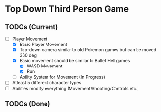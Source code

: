 # Top Down Third Person Game

## TODOs (Current)
- [ ] Player Movement
    - [X] Basic Player Movement
    - [X] Top-down camera similar to old Pokemon games but can be moved 360 deg
    - [X] Basic movement should be similar to Bullet Hell games
        - [X] WASD Movement
        - [X] Run
    - [ ] Ability System for Movement (In Progress)
- [ ] Atleast 5 different character types
- [ ] Abilities modify everything (Movement/Shooting/Controls etc.)

## TODOs (Done)
